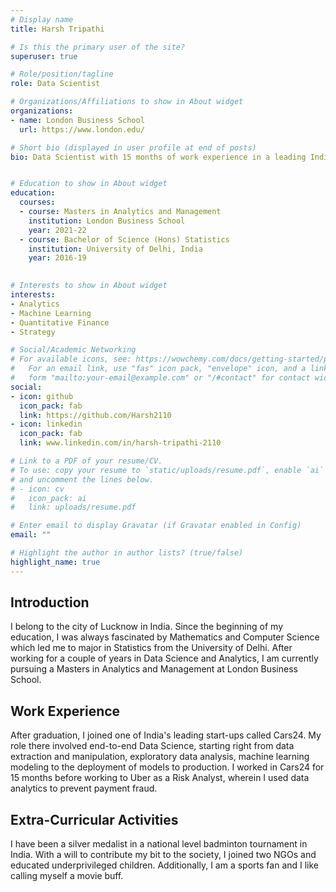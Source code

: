 ```yaml
---
# Display name
title: Harsh Tripathi

# Is this the primary user of the site?
superuser: true

# Role/position/tagline
role: Data Scientist

# Organizations/Affiliations to show in About widget
organizations:
- name: London Business School
  url: https://www.london.edu/

# Short bio (displayed in user profile at end of posts)
bio: Data Scientist with 15 months of work experience in a leading Indian start-up called Cars24 and 8 months of work experience in Uber.


# Education to show in About widget
education:
  courses:
  - course: Masters in Analytics and Management
    institution: London Business School
    year: 2021-22
  - course: Bachelor of Science (Hons) Statistics
    institution: University of Delhi, India
    year: 2016-19
    

# Interests to show in About widget
interests:
- Analytics
- Machine Learning
- Quantitative Finance
- Strategy

# Social/Academic Networking
# For available icons, see: https://wowchemy.com/docs/getting-started/page-builder/#icons
#   For an email link, use "fas" icon pack, "envelope" icon, and a link in the
#   form "mailto:your-email@example.com" or "/#contact" for contact widget.
social:
- icon: github
  icon_pack: fab
  link: https://github.com/Harsh2110
- icon: linkedin
  icon_pack: fab
  link: www.linkedin.com/in/harsh-tripathi-2110

# Link to a PDF of your resume/CV.
# To use: copy your resume to `static/uploads/resume.pdf`, enable `ai` icons in `params.toml`, 
# and uncomment the lines below.
# - icon: cv
#   icon_pack: ai
#   link: uploads/resume.pdf

# Enter email to display Gravatar (if Gravatar enabled in Config)
email: ""

# Highlight the author in author lists? (true/false)
highlight_name: true
---
```


## Introduction
I belong to the city of Lucknow in India. Since the beginning of my education, I was always fascinated by Mathematics and Computer Science which led me to major in Statistics from the University of Delhi. After working for a couple of years in Data Science and Analytics, I am currently pursuing a Masters in Analytics and Management at London Business School.

## Work Experience
After graduation, I joined one of India's leading start-ups called Cars24. My role there involved end-to-end Data Science, starting right from data extraction and manipulation, exploratory data analysis, machine learning modeling to the deployment of models to production. I worked in Cars24 for 15 months before working to Uber as a Risk Analyst, wherein I used data analytics to prevent payment fraud.

## Extra-Curricular Activities
I have been a silver medalist in a national level badminton tournament in India. With a will to contribute my bit to the society, I joined two NGOs and educated underprivileged children. Additionally, I am a sports fan and I like calling myself a movie buff.


<!---{{< icon name="download" pack="fas" >}} Download my {{< staticref "uploads/demo_resume.pdf" "newtab" >}}resumé{{< /staticref >}}.
-->
